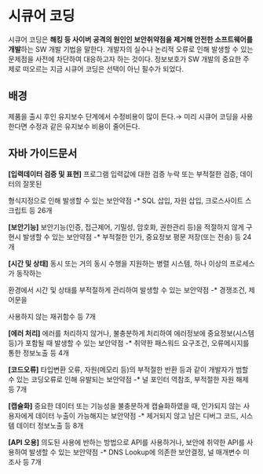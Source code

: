 # 시큐어 코딩

시큐어 코딩은 **해킹 등 사이버 공격의 원인인 보안취약점을 제거해 안전한 소프트웨어를 개발**하는 SW 개발 기법을 말한다. 개발자의 실수나 논리적 오류로 인해 발생할 수 있는 문제점을 사전에 차단하여 대응하고자 하는 것이다. 정보보호가 SW 개발의 중요한 주제로 떠오르는 지금 시큐어 코딩은 선택이 아닌 필수가 되었다.

## 배경

제품을 출시 후인 유지보수 단계에서 수정비용이 많이 든다.→ 미리 시큐어 코딩을 사용한다면 수정과 같은 유지보수 비용이 줄어든다.

## 자바 가이드문서

**[입력데이터 검증 및 표현]** 프로그램 입력값에 대한 검증 누락 또는 부적절한 검증, 데이터의 잘못된

형식지정으로 인해 발생할 수 있는 보안약점 -* SQL 삽입, 자원 삽입, 크로스사이트 스크립트 등 26개

**[보안기능]** 보안기능(인증, 접근제어, 기밀성, 암호화, 권한관리 등)을 적절하지 않게 구현시 발생할 수 있는 보안약점 -* 부적절한 인가, 중요정보 평문 저장(또는 전송) 등 24개

**[시간 및 상태]** 동시 또는 거의 동시 수행을 지원하는 병렬 시스템, 하나 이상의 프로세스가 동작하는

환경에서 시간 및 상태를 부적절하게 관리하여 발생할 수 있는 보안약점 -* 경쟁조건, 제어문을

사용하지 않는 재귀함수 등 7개

**[에러 처리]** 에러를 처리하지 않거나, 불충분하게 처리하여 에러정보에 중요정보(시스템 등)가 포함될 때 발생할 수 있는 보안약점 -* 취약한 패스워드 요구조건, 오류메시지를 통한 정보노출 등 4개

**[코드오류]** 타입변환 오류, 자원(메모리 등)의 부적절한 반환 등과 같이 개발자가 범할 수 있는 코딩오류로 인해 유발되는 보안약점 -* 널 포인터 역참조, 부적절한 자원 해제 등 7개

**[캡슐화]** 중요한 데이터 또는 기능성을 불충분하게 캡슐화하였을 때, 인가되지 않는 사용자에게 데이터 누출이 가능해지는 보안약점 -* 제거되지 않고 남은 디버그 코드, 시스템 데이터 정보노출 등 8개

**[API 오용]** 의도된 사용에 반하는 방법으로 API를 사용하거나, 보안에 취약한 API를 사용하여 발생할 수 있는 보안약점 -* DNS Lookup에 의존한 보안결정, 널 매개변수 미조사 등 7개